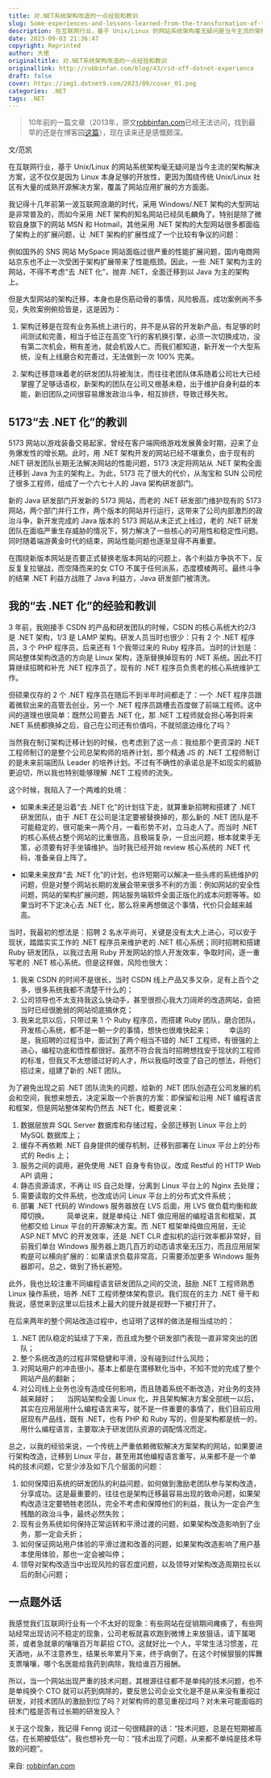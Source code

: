 ```yaml
---
title: 对.NET系统架构改造的一点经验和教训
slug: Some-experiences-and-lessons-learned-from-the-transformation-of-the-NET-system-architecture
description: 在互联网行业，基于 Unix/Linux 的网站系统架构毫无疑问是当今主流的架构解决方案，这不仅仅是因为 Linux 本身足够的开放性，更因为围绕传统 Unix/Linux 社区有大量的成熟开源解决方案，覆盖了网站应用扩展的方方面面。
date: 2023-09-03 21:36:47
copyright: Reprinted
author: 大佬
originaltitle: 对.NET系统架构改造的一点经验和教训
originallink: http://robbinfan.com/blog/43/rid-off-dotnet-experience
draft: false
cover: https://img1.dotnet9.com/2023/09/cover_01.png
categories: .NET
tags: .NET
---
```


>10年前的一篇文章（2013年，原文[robbinfan.com](http://robbinfan.com/blog/43/rid-off-dotnet-experience)已经无法访问，找到最早的还是在博客园[这篇](https://news.cnblogs.com/n/177636/)），现在读来还是感慨颇深。

文/范凯

在互联网行业，基于 Unix/Linux 的网站系统架构毫无疑问是当今主流的架构解决方案，这不仅仅是因为 Linux 本身足够的开放性，更因为围绕传统 Unix/Linux 社区有大量的成熟开源解决方案，覆盖了网站应用扩展的方方面面。

我记得十几年前第一波互联网浪潮的时代，采用 Windows/.NET 架构的大型网站是非常普及的，而如今采用 .NET 架构的知名网站已经凤毛麟角了。特别是除了微软自身旗下的网站 MSN 和 Hotmail，其他采用 .NET 架构的大型网站很多都面临了架构上的扩展问题，让 .NET 架构的扩展性成了一个比较有争议的问题：

例如国外的 SNS 网站 MySpace 网站面临过很严重的性能扩展问题，国内电商网站京东也不止一次受困于架构扩展带来了性能瓶颈。因此，一些 .NET 架构为主的网站，不得不考虑“去 .NET 化”，抛弃 .NET，全面迁移到以 Java 为主的架构上。

但是大型网站的架构迁移，本身也是伤筋动骨的事情，风险极高，成功案例尚不多见，失败案例俯拾皆是，这是因为：

1. 架构迁移是在现有业务系统上进行的，并不是从容的开发新产品，有足够的时间测试和完善，相当于给正在高空飞行的客机换引擎，必须一次切换成功，没有第二次机会，稍有差池，就会机毁人亡。而我们都知道，新开发一个大型系统，没有上线磨合和完善过，无法做到一次 100% 完美。

2. 架构迁移意味着老的研发团队将被淘汰，而往往老团队体系随着公司壮大已经掌握了足够话语权，新架构的团队在公司又根基未稳，出于维护自身利益的本能，新旧团队之间很容易爆发政治斗争，相互排挤，导致迁移失败。

## 5173“去 .NET 化”的教训

5173 网站以游戏装备交易起家，曾经在客户端网络游戏发展黄金时期，迎来了业务爆发性的增长期。此时，用 .NET 架构开发的网站已经不堪重负，由于现有的 .NET 研发团队长期无法解决网站的性能问题，5173 决定将网站从 .NET 架构全面迁移到 Java 为主的架构上。为此，5173 花了很大的代价，从淘宝和 SUN 公司挖了很多工程师，组成了一个六七十人的 Java 架构研发部门。

新的 Java 研发部门开发新的 5173 网站，而老的 .NET 研发部门维护现有的 5173 网站，两个部门并行工作，两个版本的网站并行运行，这带来了公司内部激烈的政治斗争，新开发完成的 Java 版本的 5173 网站从未正式上线过，老的 .NET 研发团队在面临严重生存威胁的情况下，努力解决了一些核心的可用性和稳定性问题。同时随着端游黄金时代的结束，网站性能问题也逐渐显得不再重要。

在围绕新版本网站是否要正式替换老版本网站的问题上，各个利益方争执不下，反反复复拉锯战，而空降而来的女 CTO 不属于任何派系，态度模棱两可。最终斗争的结果 .NET 利益方战胜了 Java 利益方，Java 研发部门被清洗。

## 我的“去 .NET 化”的经验和教训

3 年前，我刚接手 CSDN 的产品和研发团队的时候，CSDN 的核心系统大约2/3 是 .NET 架构，1/3 是 LAMP 架构。研发人员当时也很少：只有 2 个 .NET 程序员，3 个 PHP 程序员，后来还有 1 个我带过来的 Ruby 程序员。当时的计划是：网站整体架构改造的方向是 Linux 架构，逐渐替换掉现有的 .NET 系统。因此不打算继续招聘和补充 .NET 程序员了，现有的 .NET 程序员负责老的核心系统维护工作。

但硕果仅存的 2 个 .NET 程序员在随后不到半年时间都走了：一个 .NET 程序员跟着微软出来的高管去创业，另一个 .NET 程序员跳槽去百度做了前端工程师。这中间的道理也很简单：既然公司要去 .NET 化，那 .NET 工程师就会担心等到将来 .NET 系统都换掉之后，自己在公司还有价值吗，不就彻底边缘化了吗？

当然我在制订架构迁移计划的时候，也考虑到了这一点：我给那个更资深的 .NET 工程师制订的是整个公司总架构师的培养计划，那个精通 JS 的 .NET 工程师制订的是未来前端团队 Leader 的培养计划。不过有不确性的承诺总是不如现实的威胁更迫切，所以我也特别能够理解 .NET 工程师的流失。

这个时候，我陷入了一个两难的处境：

- 如果未来还是沿着“去 .NET 化”的计划往下走，就算重新招聘和搭建了 .NET 研发团队，由于 .NET 在公司是注定要被替换掉的，那么新的 .NET 团队是不可能稳定的，很可能来一两个月，一看形势不对，立马走人了。而当时 .NET 的核心系统占整个网站的比重很高，且极端复杂，一旦出问题，根本就束手无策，必须要有好手坐镇维护。当时我已经开始 review 核心系统的 .NET 代码，准备亲自上阵了。

- 如果未来放弃“去 .NET 化”的计划，也许短期可以解决一些头疼的系统维护的问题，但是对整个网站长期的发展会带来很多不利的方面：例如网站的安全性问题，网站的架构扩展问题，网站服务端软件全面正版化的成本问题等等。如果当时不下定决心去 .NET 化，那么将来再想做这个事情，代价只会越来越高。

当时，我最初的想法是：招聘 2 名水平尚可，关键是没有太大上进心，可以安于现状，踏踏实实工作的 .NET 程序员来维护老的 .NET 核心系统；同时招聘和搭建 Ruby 研发团队，以我过去用 Ruby 开发网站的惊人开发效率，争取时间，逐一重写老的 .NET 核心系统。但是这样做，风险也很大：

1. 我来 CSDN 的时间不是很长，当时 CSDN 线上产品又多又杂，足有上百个之多，很多系统我都不清楚干什么的；
2. 公司领导也不太支持我这么快动手，甚至很担心我大刀阔斧的改造网站，会把当时已经很脆弱的网站彻底搞休克；
3. 我来北京以后，只带过来 1 个 Ruby 程序员，而搭建 Ruby 团队，磨合团队，开发核心系统，都不是一朝一夕的事情，想快也很难快起来；
　　
幸运的是，我招聘的过程当中，面试到了两个相当不错的 .NET 工程师，有很强的上进心，编程功底和悟性都很好。虽然不符合我当时招聘想找安于现状的工程师的标准，但我又不太想错过好的人才，所以我临时改变了自己的想法，将他们招过来，组建了新的 .NET 团队。

为了避免出现之前 .NET 团队流失的问题，给新的 .NET 团队创造在公司发展的机会和空间，我想来想去，决定采取一个折衷的方案：即保留和沿用 .NET 编程语言和框架，但是网站整体架构仍然去 .NET 化，概要说来：

1. 数据层放弃 SQL Server 数据库和存储过程，全部迁移到 Linux 平台上的 MySQL 数据库上；
2. 缓存不再依赖 .NET 自身提供的缓存机制，迁移到部署在 Linux 平台上的分布式的 Redis 上；
3. 服务之间的调用，避免使用 .NET 自身专有协议，改成 Restful 的 HTTP Web API 调用；
4. 静态资源请求，不再让 IIS 自己处理，分离到 Linux 平台上的 Nginx 去处理；
5. 需要读取的文件系统，也改成访问 Linux 平台上的分布式文件系统；
6. 部署 .NET 代码的 Windows 服务器放在 LVS 后面，用 LVS 做负载均衡和故障切换。
　　
简单说来，就是单纯让 .NET 做应用层的编程语言和框架，其他都交给 Linux 平台的开源解决方案。而 .NET 框架单纯做应用层，无论 ASP.NET MVC 的开发效率，还是 .NET CLR 虚拟机的运行效率都非常好，目前我们单台 Windows 服务器上跑几百万的动态请求毫无压力，而且应用层架构是可以横向扩展的：如果请求负载非常高，只需要添加更多 Windows 服务器即可。总之，做到了扬长避短。

此外，我也比较注重不同编程语言研发团队之间的交流，鼓励 .NET 工程师熟悉 Linux 操作系统，培养 .NET 工程师整体架构意识。我们现在的主力 .NET 骨干和我说，感觉来到这里以后技术上最大的提升就是视野一下被打开了。

在后来两年的整个网站改造过程中，也证明了这样的做法是相当成功的：

1. .NET 团队稳定的延续了下来，而且成为整个研发部门表现一直非常突出的团队；
2. 整个系统改造的过程非常稳健和平滑，没有碰到过什么风险；
3. 对网站用户的冲击很小，基本上都是在潜移默化当中，不知不觉的完成了整个网站产品的翻新；
4. 对公司线上业务也没有造成任何影响，而且随着系统不断改造，对业务的支持越来越好；
　
当网站架构全面 Linux 化，并且架构解决方案全部统一以后，其实在应用层用什么编程语言来写，就不是一件重要的事情了，我们目前应用层现有产品线，既有 .NET，也有 PHP 和 Ruby 写的，但是架构都是统一的，用什么编程语言，主要取决于研发团队资源的调配情况而定。

总之，以我的经验来说，一个传统上严重依赖微软解决方案架构的网站，如果要进行架构改造，迁移到 Linux 平台，甚至用其他编程语言重写，从来都不是一个单纯的技术问题，它至少涉及如下几个层面的问题：

1. 如何保障旧系统的研发团队的利益问题，如何做到激励老团队参与架构改造，分享成功。这是最重要的，往往也是架构迁移最容易出现的致命问题，如果架构改造注定要牺牲老团队，完全不考虑和保障他们的利益，我认为一定会产生残酷的政治斗争，最终必然失败；
2. 现有业务系统如何保持正常运转和平滑过渡的问题，如果架构改造影响到了业务，那一定会夭折；
3. 如何保证网站用户体验的平滑过渡和改善的问题，如果架构改造影响了用户基本使用体验，那也一定会被叫停；
4. 领导对架构改造当中出现风险的容忍度问题，以及领导对架构改造周期拉长以后的耐心问题；
　　
## 一点题外话

我感觉我们互联网行业有一个不太好的现象：有些网站在促销期间瘫痪了，有些网站经常出现访问不稳定的现象，公司老板就喜欢跑到微博上来放狠话，请下属喝茶，或者急就章的嚷嚷百万年薪招 CTO。这就好比一个人，平常生活习惯差，花天酒地，从不注意养生，结果长年累月下来，终于病倒了。在这个时候狠狠的挥舞支票嚷嚷，哪个名医能给我药到病除，我给谁百万报酬。

所以，当一个网站出现严重的技术问题，其根源往往都不是单纯的技术问题，也不是单纯换个 CTO 就可以药到病除的，要反思公司企业文化是不是从来没有重视过研发，对技术团队的激励到位了吗？对架构师的意见重视过吗？对未来可能面临的技术门槛是否有过长期的研发投入？

关于这个现象，我记得 Fenng 说过一句很精辟的话：“技术问题，总是在短期被高估，在长期被低估”，我也想补充一句：“技术出现了问题，从来都不单纯是技术导致的问题”。

来自: [robbinfan.com](http://robbinfan.com/blog/43/rid-off-dotnet-experience)
